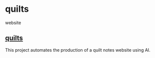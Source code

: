 # quilts
website
## [quilts](https://antfriend.github.io/quilts/)

This project automates the production of a quilt notes website using AI.
